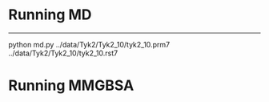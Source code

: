 # Running MD
------------

python md.py ../data/Tyk2/Tyk2_10/tyk2_10.prm7 ../data/Tyk2/Tyk2_10/tyk2_10.rst7

# Running MMGBSA

